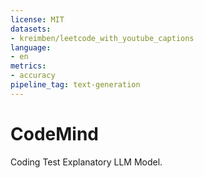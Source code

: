 ```yaml
---
license: MIT
datasets:
- kreimben/leetcode_with_youtube_captions
language:
- en
metrics:
- accuracy
pipeline_tag: text-generation
---
```


# CodeMind
Coding Test Explanatory LLM Model.
